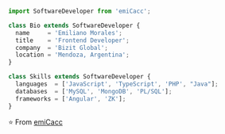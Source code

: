 <p align="center">
  <img src="" />
</p>

```js
import SoftwareDeveloper from 'emiCacc';

class Bio extends SoftwareDeveloper {
  name     = 'Emiliano Morales';
  title    = 'Frontend Developer';
  company  = 'Bizit Global';
  location = 'Mendoza, Argentina';
}

class Skills extends SoftwareDeveloper {
  languages  = ['JavaScript', 'TypeScript', 'PHP', "Java"];
  databases  = ['MySQL', 'MongoDB', 'PL/SQL'];
  frameworks = ['Angular', 'ZK'];
}
```

⭐️ From [emiCacc](https://github.com/emiCacc)
